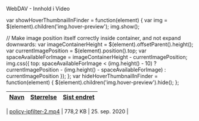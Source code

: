 WebDAV - Innhold i Video



 var showHoverThumbnailInFinder = function(element) {
 var img = $(element).children('img.hover-preview');
 img.show();

 // Make image position itself correctly inside container, and not expand downwards:
 var imageContainerHeight = $(element).offsetParent().height();
 var currentImagePosition = $(element).position().top;
 var spaceAvailableForImage = imageContainerHeight - currentImagePosition;
 img.css({
 top: spaceAvailableForImage \< (img.height() - 10) ?
 currentImagePosition - (img.height() - spaceAvailableForImage) :
 currentImagePosition
 });
 };
 var hideHoverThumbnailInFinder = function(element) {
 $(element).children('img.hover-preview').hide();
 };



| [Navn](https://www-dav.usit.uio.no/prosjekter/datadeling/arbeidsomrader/integrasjonsarkitektur/dokumentasjon/veiledere/video/?sort-by=name&invert=true) | [Størrelse](https://www-dav.usit.uio.no/prosjekter/datadeling/arbeidsomrader/integrasjonsarkitektur/dokumentasjon/veiledere/video/?sort-by=content-length) | [Sist endret](https://www-dav.usit.uio.no/prosjekter/datadeling/arbeidsomrader/integrasjonsarkitektur/dokumentasjon/veiledere/video/?sort-by=last-modified) |
| --- | --- | --- |
| 
[policy-ipfilter-2.mp4](https://www-dav.usit.uio.no/prosjekter/datadeling/arbeidsomrader/integrasjonsarkitektur/dokumentasjon/veiledere/video/policy-ipfilter-2.mp4 "Strømbar video")  | 
 778,2 KB
  | 
 25. sep. 2020
  |
